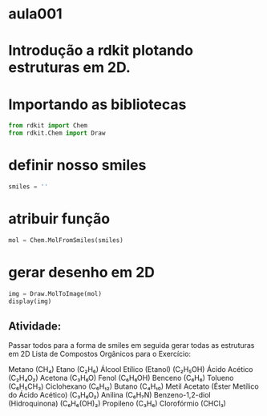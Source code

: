 # aula001 
# Introdução a rdkit plotando estruturas em 2D.

# Importando as bibliotecas
```python
from rdkit import Chem
from rdkit.Chem import Draw
```

# definir nosso smiles
```python
smiles = ''
```


# atribuir função
```python
mol = Chem.MolFromSmiles(smiles)
```

# gerar desenho em 2D 
```python
img = Draw.MolToImage(mol)
display(img)
```

## Atividade: 
Passar todos para a forma de smiles em seguida gerar todas as estruturas em 2D 
Lista de Compostos Orgânicos para o Exercício:



Metano (CH₄)
Etano (C₂H₆)
Álcool Etílico (Etanol) (C₂H₅OH)
Ácido Acético (C₂H₄O₂)
Acetona (C₃H₆O)
Fenol (C₆H₆OH)
Benceno (C₆H₆)
Tolueno (C₆H₅CH₃)
Ciclohexano (C₆H₁₂)
Butano (C₄H₁₀)
Metil Acetato (Éster Metílico do Ácido Acético) (C₃H₆O₂)
Anilina (C₆H₇N)
Benzeno-1,2-diol (Hidroquinona) (C₆H₆(OH)₂)
Propileno (C₃H₆)
Clorofórmio (CHCl₃)
